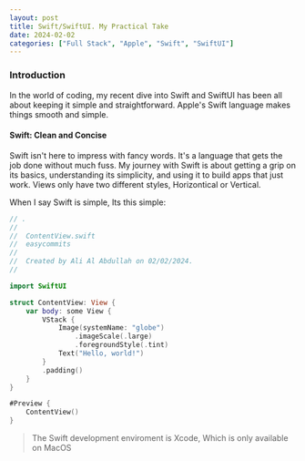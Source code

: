 ```yaml
---
layout: post
title: Swift/SwiftUI. My Practical Take
date: 2024-02-02
categories: ["Full Stack", "Apple", "Swift", "SwiftUI"]
---
```

### Introduction
In the world of coding, my recent dive into Swift and SwiftUI has been all about keeping it simple and straightforward. Apple's Swift language makes things smooth and simple.

#### Swift: Clean and Concise
Swift isn't here to impress with fancy words. It's a language that gets the job done without much fuss. My journey with Swift is about getting a grip on its basics, understanding its simplicity, and using it to build apps that just work. Views only have two different styles, Horizontical or Vertical.

When I say Swift is simple, Its this simple:
```swift
// .
//
//  ContentView.swift
//  easycommits
//
//  Created by Ali Al Abdullah on 02/02/2024.
//

import SwiftUI

struct ContentView: View {
    var body: some View {
        VStack {
            Image(systemName: "globe")
                .imageScale(.large)
                .foregroundStyle(.tint)
            Text("Hello, world!")
        }
        .padding()
    }
}

#Preview {
    ContentView()
}

```

>The Swift development enviroment is Xcode, Which is only available on MacOS